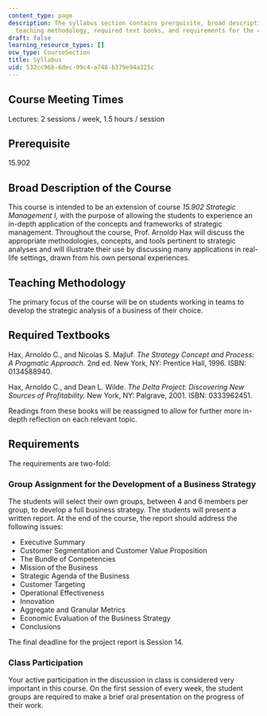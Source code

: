 ```yaml
---
content_type: page
description: The syllabus section contains prerquisite, broad description of the course,
  teaching methodology, required text books, and requirements for the course.
draft: false
learning_resource_types: []
ocw_type: CourseSection
title: Syllabus
uid: 532cc96b-6dec-99c4-a748-b379e94a325c
---
```

## Course Meeting Times

Lectures: 2 sessions / week, 1.5 hours / session

## Prerequisite

15.902

## Broad Description of the Course

This course is intended to be an extension of course _15.902 Strategic Management I,_ with the purpose of allowing the students to experience an in-depth application of the concepts and frameworks of strategic management. Throughout the course, Prof. Arnoldo Hax will discuss the appropriate methodologies, concepts, and tools pertinent to strategic analyses and will illustrate their use by discussing many applications in real-life settings, drawn from his own personal experiences.

## Teaching Methodology

The primary focus of the course will be on students working in teams to develop the strategic analysis of a business of their choice.

## Required Textbooks

Hax, Arnoldo C., and Nicolas S. Majluf. _The Strategy Concept and Process: A Pragmatic Approach._ 2nd ed. New York, NY: Prentice Hall, 1996. ISBN: 0134588940.

Hax, Arnoldo C., and Dean L. Wilde. _The Delta Project: Discovering New Sources of Profitability._ New York, NY: Palgrave, 2001. ISBN: 0333962451.

Readings from these books will be reassigned to allow for further more in-depth reflection on each relevant topic.

## Requirements

The requirements are two-fold:

### Group Assignment for the Development of a Business Strategy

The students will select their own groups, between 4 and 6 members per group, to develop a full business strategy. The students will present a written report. At the end of the course, the report should address the following issues:

- Executive Summary
- Customer Segmentation and Customer Value Proposition
- The Bundle of Competencies
- Mission of the Business
- Strategic Agenda of the Business
- Customer Targeting
- Operational Effectiveness
- Innovation
- Aggregate and Granular Metrics
- Economic Evaluation of the Business Strategy
- Conclusions

The final deadline for the project report is Session 14.

### Class Participation

Your active participation in the discussion in class is considered very important in this course. On the first session of every week, the student groups are required to make a brief oral presentation on the progress of their work.